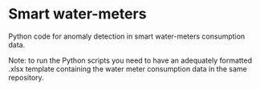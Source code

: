 # Smart water-meters

Python code for anomaly detection in smart water-meters consumption data.

Note: to run the Python scripts you need to have an adequately formatted .xlsx template containing the water meter consumption data in the same repository.
